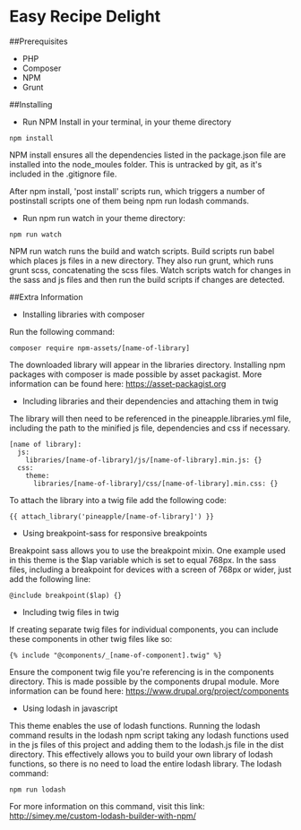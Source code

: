 # Easy Recipe Delight

##Prerequisites
* PHP
* Composer
* NPM
* Grunt

##Installing
- Run NPM Install in your terminal, in your theme directory

```
npm install
```
NPM install ensures all the dependencies listed in the package.json file are installed into the node_moules folder.
This is untracked by git, as it's included in the .gitignore file.

After npm install, 'post install' scripts run, which triggers a number of postinstall scripts one of them being npm run lodash commands.

- Run npm run watch in your theme directory:

```
npm run watch
```
NPM run watch runs the build and watch scripts. Build scripts run babel which places js files in a new directory.
They also run grunt, which runs grunt scss, concatenating the scss files. Watch scripts
watch for changes in the sass and js files and then run the build scripts if changes are detected.

##Extra Information

- Installing libraries with composer

Run the following command:
```
composer require npm-assets/[name-of-library]
```

The downloaded library will appear in the libraries directory.
Installing npm packages with composer is made possible by asset packagist.
More information can be found here: https://asset-packagist.org

- Including libraries and their dependencies and attaching them in twig

The library will then need to be referenced in the pineapple.libraries.yml file,
including the path to the minified js file, dependencies and css if necessary.

```
[name of library]:
  js:
    libraries/[name-of-library]/js/[name-of-library].min.js: {}
  css:
    theme:
      libraries/[name-of-library]/css/[name-of-library].min.css: {}
```

To attach the library into a twig file add the following code:

```
{{ attach_library('pineapple/[name-of-library]') }}
```

- Using breakpoint-sass for responsive breakpoints

Breakpoint sass allows you to use the breakpoint mixin.
One example used in this theme is the $lap variable which is set to equal 768px.
In the sass files, including a breakpoint for devices with a screen of 768px or wider, just add the following line:

```
@include breakpoint($lap) {}
```

- Including twig files in twig

If creating separate twig files for individual components, you can include these components in other twig files like so:
```
{% include "@components/_[name-of-component].twig" %}
```
Ensure the component twig file you're referencing is in the components directory.
This is made possible by the components drupal module.
More information can be found here: https://www.drupal.org/project/components

- Using lodash in javascript

This theme enables the use of lodash functions.
Running the lodash command results in the lodash npm script taking any lodash functions used in the js files of this project and adding them to the lodash.js file in the dist directory.
This effectively allows you to build your own library of lodash functions, so there is no need to load the entire lodash library.
The lodash command:

```
npm run lodash
```
For more information on this command, visit this link:
http://simey.me/custom-lodash-builder-with-npm/
